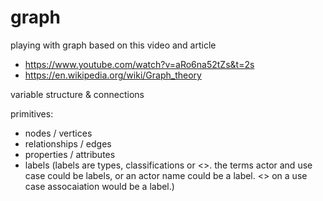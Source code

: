 # graph
playing with graph based on this video and article

- https://www.youtube.com/watch?v=aRo6na52tZs&t=2s
- https://en.wikipedia.org/wiki/Graph_theory

variable structure & connections

primitives:
- nodes / vertices
- relationships / edges
- properties / attributes
- labels (labels are types, classifications or <<stereotypes>>. the terms actor and use case could be labels, or an actor name could be a label. <<extends>> on a use case assocaiation would be a label.)

